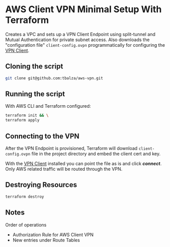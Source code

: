 # AWS Client VPN Minimal Setup With Terraform

Creates a VPC and sets up a VPN Client Endpoint using split-tunnel and Mutual Authentication for private subnet access. Also downloads the "configuration file" `client-config.ovpn` programmatically for configuring the [VPN Client](https://aws.amazon.com/vpn/client-vpn-download/).


## Cloning the script
```bash
git clone git@github.com:tbalza/aws-vpn.git 
```

## Running the script
With AWS CLI and Terraform configured:
```bash
terraform init && \
terraform apply
```

## Connecting to the VPN
After the VPN Endpoint is provisioned, Terraform will download `client-config.ovpn` file in the project directory and embed the client cert and key.

With the [VPN Client](https://aws.amazon.com/vpn/client-vpn-download/) installed you can point the file as is and click ***connect***. Only AWS related traffic will be routed through the VPN.

## Destroying Resources
```bash
terraform destroy
```

## Notes
Order of operations
- Authorization Rule for AWS Client VPN
- New entries under Route Tables